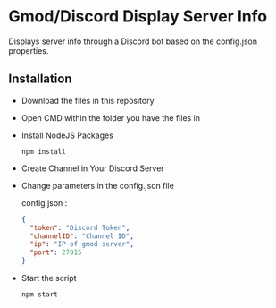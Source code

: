 # Gmod/Discord Display Server Info
Displays server info through a Discord bot based on the config.json properties.

## Installation
- Download the files in this repository

- Open CMD within the folder you have the files in

- Install NodeJS Packages 
  
  `npm install`

- Create Channel in Your Discord Server
  
- Change parameters in the config.json file

  config.json :
  ```json
  {
    "token": "Discord Token",
    "channelID": "Channel ID",
    "ip": "IP of gmod server",
    "port": 27015
  }
  ```
- Start the script

  `npm start`
